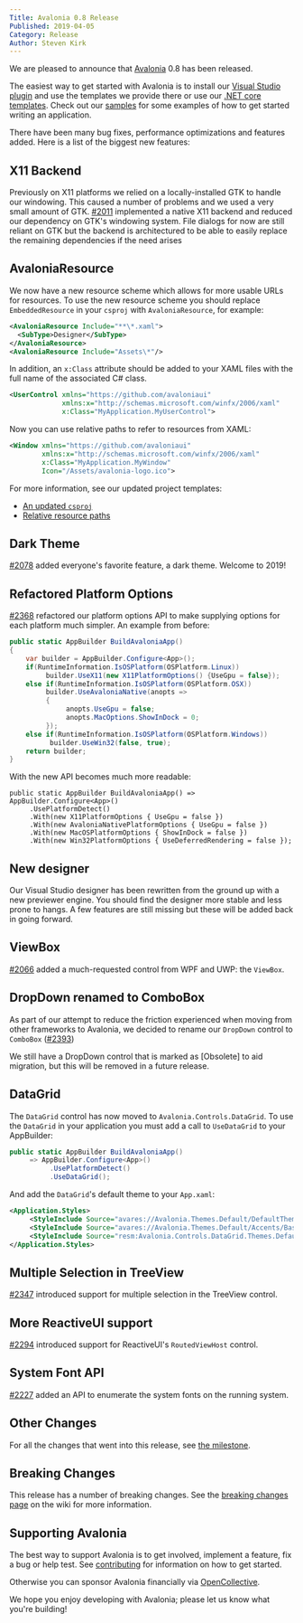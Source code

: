 ```yaml
---
Title: Avalonia 0.8 Release
Published: 2019-04-05
Category: Release
Author: Steven Kirk
---
```


We are pleased to announce that [Avalonia](https://github.com/AvaloniaUI/Avalonia) 0.8 has been
released.

The easiest way to get started with Avalonia is to install our
[Visual Studio plugin](https://marketplace.visualstudio.com/items?itemName=AvaloniaTeam.AvaloniaforVisualStudio)
and use the templates we provide there or use our 
[.NET core templates](https://github.com/AvaloniaUI/avalonia-dotnet-templates). Check out our 
[samples](https://github.com/AvaloniaUI/Avalonia/tree/master/samples) for some examples of how 
to get started writing an application.

There have been many bug fixes, performance optimizations and features added. Here is a list of the
biggest new features:

## X11 Backend

Previously on X11 platforms we relied on a locally-installed GTK to handle our windowing. This
caused a number of problems and we used a very small amount of GTK. 
[#2011](https://github.com/AvaloniaUI/Avalonia/pull/2011) implemented a native X11 backend and
reduced our dependency on GTK's windowing system. File dialogs for now are still reliant on GTK
but the backend is architectured to be able to easily replace the remaining dependencies if the
need arises

## AvaloniaResource

We now have a new resource scheme which allows for more usable URLs for resources. To use
the new resource scheme you should replace `EmbeddedResource` in your `csproj` with `AvaloniaResource`,
for example:

```xml
<AvaloniaResource Include="**\*.xaml">
  <SubType>Designer</SubType>
</AvaloniaResource>
<AvaloniaResource Include="Assets\*"/>
```

In addition, an `x:Class` attribute should be added to your XAML files with the full name of the
associated C# class.

```xml
<UserControl xmlns="https://github.com/avaloniaui"
             xmlns:x="http://schemas.microsoft.com/winfx/2006/xaml"
             x:Class="MyApplication.MyUserControl">
```

Now you can use relative paths to refer to resources from XAML:

```xml
<Window xmlns="https://github.com/avaloniaui"
        xmlns:x="http://schemas.microsoft.com/winfx/2006/xaml"
        x:Class="MyApplication.MyWindow"
        Icon="/Assets/avalonia-logo.ico">
```

For more information, see our updated project templates:

- [An updated `csproj`](https://github.com/AvaloniaUI/AvaloniaVS/blob/master/templates/AvaloniaMvvmApplicationTemplate/ProjectTemplate.csproj)
- [Relative resource paths](https://github.com/AvaloniaUI/AvaloniaVS/blob/master/templates/AvaloniaMvvmApplicationTemplate/Views/MainWindow.xaml#L8)

## Dark Theme

[#2078](https://github.com/AvaloniaUI/Avalonia/pull/2078) added everyone's favorite feature, a dark
theme. Welcome to 2019!

## Refactored Platform Options

[#2368](https://github.com/AvaloniaUI/Avalonia/pull/2368) refactored our platform options API to make
supplying options for each platform much simpler. An example from before:

```csharp
public static AppBuilder BuildAvaloniaApp()
{
    var builder = AppBuilder.Configure<App>();
    if(RuntimeInformation.IsOSPlatform(OSPlatform.Linux))
         builder.UseX11(new X11PlatformOptions() {UseGpu = false});
    else if(RuntimeInformation.IsOSPlatform(OSPlatform.OSX))
         builder.UseAvaloniaNative(anopts => 
         {
              anopts.UseGpu = false;
              anopts.MacOptions.ShowInDock = 0;
         });
    else if(RuntimeInformation.IsOSPlatform(OSPlatform.Windows))
          builder.UseWin32(false, true);
    return builder;
}
```

With the new API becomes much more readable:

```
public static AppBuilder BuildAvaloniaApp() => AppBuilder.Configure<App>()
     .UsePlatformDetect()
     .With(new X11PlatformOptions { UseGpu = false })
     .With(new AvaloniaNativePlatformOptions { UseGpu = false })
     .With(new MacOSPlatformOptions { ShowInDock = false })
     .With(new Win32PlatformOptions { UseDeferredRendering = false });
```

## New designer

Our Visual Studio designer has been rewritten from the ground up with a new previewer engine. You
should find the designer more stable and less prone to hangs. A few features are still missing but
these will be added back in going forward.

## ViewBox

[#2066](https://github.com/AvaloniaUI/Avalonia/pull/2066) added a much-requested control from WPF
and UWP: the `ViewBox`.

## DropDown renamed to ComboBox

As part of our attempt to reduce the friction experienced when moving from other frameworks to
Avalonia, we decided to rename our `DropDown` control to `ComboBox`
([#2393](https://github.com/AvaloniaUI/Avalonia/pull/2393))

We still have a DropDown control that is marked as [Obsolete] to aid migration, but this will be
removed in a future release.

## DataGrid

The `DataGrid` control has now moved to `Avalonia.Controls.DataGrid`. To use the `DataGrid` in your
application you must add a call to `UseDataGrid` to your AppBuilder:

```csharp
public static AppBuilder BuildAvaloniaApp()
     => AppBuilder.Configure<App>()
          .UsePlatformDetect()
          .UseDataGrid();
```

And add the `DataGrid`'s default theme to your `App.xaml`:

```xml
<Application.Styles>
     <StyleInclude Source="avares://Avalonia.Themes.Default/DefaultTheme.xaml"/>
     <StyleInclude Source="avares://Avalonia.Themes.Default/Accents/BaseLight.xaml"/>
     <StyleInclude Source="resm:Avalonia.Controls.DataGrid.Themes.Default.xaml?assembly=Avalonia.Controls.DataGrid"/>
</Application.Styles>
```

## Multiple Selection in TreeView

[#2347](https://github.com/AvaloniaUI/Avalonia/pull/2347) introduced support for multiple selection
in the TreeView control.

## More ReactiveUI support

[#2294](https://github.com/AvaloniaUI/Avalonia/pull/2294) introduced support for ReactiveUI's
`RoutedViewHost` control.

## System Font API

[#2227](https://github.com/AvaloniaUI/Avalonia/pull/2227) added an API to enumerate the system fonts
on the running system.

## Other Changes

For all the changes that went into this release, see
[the milestone](https://github.com/AvaloniaUI/Avalonia/milestone/10).

## Breaking Changes

This release has a number of breaking changes. See the 
[breaking changes page](https://github.com/AvaloniaUI/Avalonia/wiki/Breaking-Changes) on the
wiki for more information.

## Supporting Avalonia

The best way to support Avalonia is to get involved, implement a feature, fix a bug or help test.
See [contributing](http://avaloniaui.net/contributing/contributing) for information on how to get
started.

Otherwise you can sponsor Avalonia financially via
[OpenCollective](https://opencollective.com/Avalonia#sponsor).

We hope you enjoy developing with Avalonia; please let us know what you're building!
